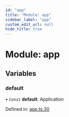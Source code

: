 ```yaml
---
id: "app"
title: "Module: app"
sidebar_label: "app"
custom_edit_url: null
hide_title: true
---
```


# Module: app

## Variables

### default

• `Const` **default**: Application

Defined in: [app.ts:30](https://github.com/xr3ngine/xr3ngine/blob/a16a45d7e/packages/gameserver/src/app.ts#L30)
